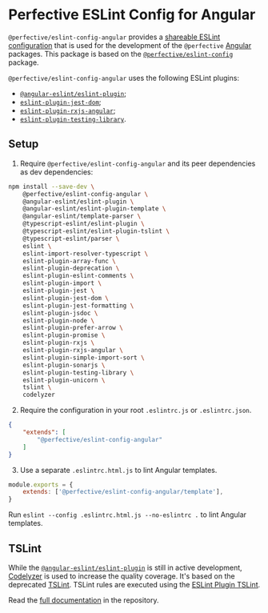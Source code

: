 # Perfective ESLint Config for Angular

`@perfective/eslint-config-angular` provides
a [shareable ESLint configuration](https://eslint.org/docs/developer-guide/shareable-configs)
that is used for the development of the `@perfective` [Angular](https://angular.io) packages.
This package is based on the
[`@perfective/eslint-config`](https://www.npmjs.com/package/@perfective/eslint-config) package.

`@perfective/eslint-config-angular` uses the following ESLint plugins:

* [`@angular-eslint/eslint-plugin`](https://github.com/angular-eslint/angular-eslint);
* [`eslint-plugin-jest-dom`](https://github.com/testing-library/eslint-plugin-jest-dom);
* [`eslint-plugin-rxjs-angular`](https://github.com/cartant/eslint-plugin-rxjs-angular);
* [`eslint-plugin-testing-library`](https://github.com/testing-library/eslint-plugin-testing-library).

## Setup

1. Require `@perfective/eslint-config-angular` and its peer dependencies as dev dependencies:
```bash
npm install --save-dev \
    @perfective/eslint-config-angular \
    @angular-eslint/eslint-plugin \
    @angular-eslint/eslint-plugin-template \
    @angular-eslint/template-parser \
    @typescript-eslint/eslint-plugin \
    @typescript-eslint/eslint-plugin-tslint \
    @typescript-eslint/parser \
    eslint \
    eslint-import-resolver-typescript \
    eslint-plugin-array-func \
    eslint-plugin-deprecation \
    eslint-plugin-eslint-comments \
    eslint-plugin-import \
    eslint-plugin-jest \
    eslint-plugin-jest-dom \
    eslint-plugin-jest-formatting \
    eslint-plugin-jsdoc \
    eslint-plugin-node \
    eslint-plugin-prefer-arrow \
    eslint-plugin-promise \
    eslint-plugin-rxjs \
    eslint-plugin-rxjs-angular \
    eslint-plugin-simple-import-sort \
    eslint-plugin-sonarjs \
    eslint-plugin-testing-library \
    eslint-plugin-unicorn \
    tslint \
    codelyzer
```

2. Require the configuration in your root `.eslintrc.js` or `.eslintrc.json`.
```json
{
    "extends": [
        "@perfective/eslint-config-angular"
    ]
}
```

3. Use a separate `.eslintrc.html.js` to lint Angular templates.
```js
module.exports = {
    extends: ['@perfective/eslint-config-angular/template'],
}
```

Run `eslint --config .eslintrc.html.js --no-eslintrc .` to lint Angular templates.

## TSLint

While the [`@angular-eslint/eslint-plugin`](https://github.com/angular-eslint/angular-eslint) is
still in active development,
[Codelyzer](https://github.com/mgechev/codelyzer) is used to increase the quality coverage.
It's based on the deprecated [TSLint](https://palantir.github.io/tslint/).
TSLint rules are executed using the
[ESLint Plugin TSLint](https://github.com/typescript-eslint/typescript-eslint/tree/master/packages/eslint-plugin-tslint).

Read the [full documentation](https://github.com/perfective/estlint-config-angular/blob/master/README.adoc) 
in the repository.
